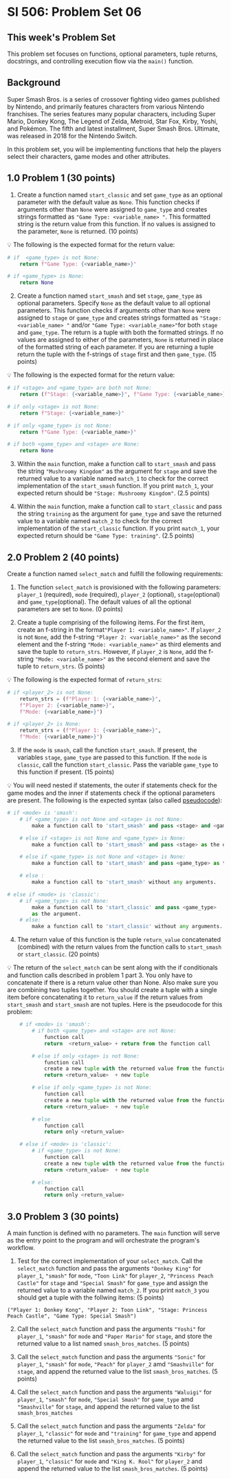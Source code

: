 # SI 506: Problem Set 06

## This week's Problem Set

This problem set focuses on functions, optional parameters, tuple returns, docstrings, and
controlling execution flow via the `main()` function.

## Background

Super Smash Bros. is a series of crossover fighting video games published by Nintendo, and primarily features characters from various Nintendo franchises. The series features many popular characters, including Super Mario, Donkey Kong, The Legend of Zelda, Metroid, Star Fox, Kirby, Yoshi, and Pokémon. The fifth and latest installment, Super Smash Bros. Ultimate, was released in 2018 for the Nintendo Switch.

In this problem set, you will be implementing functions that help the players select their characters, game modes and other attributes.

## 1.0 Problem 1 (30 points)

1. Create a function named  `start_classic` and set `game_type` as an optional parameter with the default value as `None`. This function checks if arguments other than `None` were assigned to `game_type` and creates strings formatted as `"Game Type: <variable_name> "`. This formatted string is the return value from this function. If no values is assigned to the parameter, `None` is returned. (10 points)

:bulb: The following is the expected format for the return value:

```python
# if  <game_type> is not None:
    return f"Game Type: {<variable_name>}"

# if <game_type> is None:
    return None

```

2. Create a function named `start_smash` and set `stage`, `game_type`  as optional parameters. Specify `None` as the default value to all optional parameters. This function checks if arguments other than `None` were assigned to `stage` or `game_type` and creates strings formatted as `"Stage: <variable_name> "` and/or `"Game Type: <variable_name>"`for both `stage` and `game_type`. The return is a tuple with both the formatted strings. If no values are assigned to either of the parameters, `None` is returned in place of the formatted string of each parameter. If you are returning a tuple return the tuple with the f-strings of  `stage` first and then `game_type`. (15 points)

:bulb: The following is the expected format for the return value:

```python
# if <stage> and <game_type> are both not None:
    return (f"Stage: {<variable_name>}", f"Game Type: {<variable_name>}")

# if only <stage> is not None:
    return f"Stage: {<variable_name>}"

# if only <game_type> is not None:
    return f"Game Type: {<variable_name>}"

# if both <game_type> and <stage> are None:
    return None
```

3. Within the `main` function, make a function call to `start_smash` and pass the string `"Mushroomy Kingdom"` as the argument for `stage` and save the returned value to a variable named `match_1` to check for the correct implementation of the `start_smash` function. If you print `match_1`, your expected return should be `"Stage: Mushroomy Kingdom"`. (2.5 points)

4. Within the `main` function, make a function call to `start_classic` and pass the string `training` as the argument for `game_type` and save the returned value to a variable named `match_2` to check for the correct implementation of the `start_classic` function. If you print `match_1`, your expected return should be `"Game Type: training"`. (2.5 points)

## 2.0 Problem 2 (40 points)

Create a function named `select_match` and fulfill the following requirements:

1. The function `select_match` is provisioned with the following parameters: `player_1` (required), `mode` (required), `player_2` (optional), `stage`(optional) and  `game_type`(optional).  The default values of all the optional parameters are set to `None`. (0 points)

2. Create a tuple comprising of the following items. For the first item, create an f-string in the format`"Player 1: <variable_name>"`. If `player_2` is not `None`, add the f-string `"Player 2: <variable_name>"` as the second element and the f-string `"Mode: <variable_name>"` as third elements and save the tuple to `return_strs`. However, if `player_2` is `None`, add the f-string `"Mode: <variable_name>"` as the second element and save the tuple to `return_strs`.  (5 points)

:bulb: The following is the expected format of `return_strs`:

```python
# if <player_2> is not None:
    return_strs = (f"Player 1: {<variable_name>}",
    f"Player 2: {<variable_name>}",
    f"Mode: {<variable_name>}")

# if <player_2> is None:
    return_strs = (f"Player 1: {<variable_name>}",
    f"Mode: {<variable_name>}")

```

3. If the `mode` is `smash`, call the function `start_smash`. If present, the variables  `stage`, `game_type` are passed to this function. If the `mode` is `classic`, call the function `start_classic`. Pass the variable  `game_type` to this function if present. (15 points)

:bulb: You will need nested if statements, the outer if statements check for the game modes and the inner if statements check if the optional parameters are present. The following is the expected syntax (also called [pseudocode](https://www.sciencedirect.com/topics/engineering/pseudocode)):

```python
# if <mode> is 'smash':
    # if <game_type> is not None and <stage> is not None:
        make a function call to 'start_smash' and pass <stage> and <game_type> as arguments.

    # else if <stage> is not None and <game_type> is None:
        make a function call to 'start_smash' and pass <stage> as the only argument.

    # else if <game_type> is not None and <stage> is None:
        make a function call to 'start_smash' and pass <game_type> as the only argument.

    # else :
        make a function call to 'start_smash' without any arguments.

# else if <mode> is 'classic':
    # if <game_type> is not None:
        make a function call to 'start_classic' and pass <game_type>
        as the argument.
    # else:
        make a function call to 'start_classic' without any arguments.

```

4. The return value of this function is the tuple `return_value` concatenated (combined) with the return values from the function calls to `start_smash` or `start_classic`. (20 points)

:bulb: The return of the `select_match` can be sent along with the if conditionals and function calls described in problem 1 part 3. You only have to concatenate if there is a return value other than None. Also make sure you are combining two tuples together. You should create a tuple with a single item before concatenating it to `return_value` if the return values from `start_smash` and `start_smash` are not tuples. Here is the pseudocode for this problem:

```python
    # if <mode> is 'smash':
        # if both <game_type> and <stage> are not None:
            function call
            return  <return_value> + return from the function call

        # else if only <stage> is not None:
            function call
            create a new tuple with the returned value from the function call as the only item.
            return <return_value>  + new tuple

        # else if only <game_type> is not None:
            function call
            create a new tuple with the returned value from the function call as the only item.
            return <return_value>  + new tuple

        # else
            function call
            return only <return_value>

    # else if <mode> is 'classic':
        # if <game_type> is not None:
            function call
            create a new tuple with the returned value from the function call as the only item.
            return <return_value>  + new tuple

        # else:
            function call
            return only <return_value>

```

## 3.0 Problem 3 (30 points)
A main function is defined with no parameters. The `main` function will serve as the entry point to the program and will orchestrate the program's workflow. 

1. Test for the correct implementation of your `select_match`. Call the `select_match` function and pass the arguments `"Donkey King"` for `player_1`, `"smash"` for `mode`, `"Toon Link"` for `player_2`, `"Princess Peach Castle"` for `stage` and `"Special Smash"` for `game_type` and assign the returned value to a variable named `match_2`. If you print `match_3` you should get a tuple with the follwing items: (5 points)
```
("Player 1: Donkey Kong", "Player 2: Toon Link", "Stage: Princess Peach Castle", "Game Type: Special Smash")
```
2. Call the `select_match` function and pass the arguments `"Yoshi"` for `player_1`, `"smash"` for `mode` and `"Paper Mario"` for `stage`, and store the returned value to a list named `smash_bros_matches`. (5 points)

3. Call the `select_match` function and pass the arguments `"Sonic"` for `player_1`, `"smash"` for `mode`, `"Peach"` for `player_2` amd `"Smashville"` for `stage`, and append the returned value to the list `smash_bros_matches`. (5 points) 

4. Call the `select_match` function and pass the arguments `"Waluigi"` for `player_1`, `"smash"` for `mode`, `"Special Smash"` for `game_type` amd `"Smashville"` for `stage`, and append the returned value to the list `smash_bros_matches`

5. Call the `select_match` function and pass the arguments `"Zelda"` for `player_1`, `"classic"` for `mode` and `"training"` for `game_type` and append the returned value to the list `smash_bros_matches`. (5 points)

6. Call the `select_match` function and pass the arguments `"Kirby"` for `player_1`, `"classic"` for `mode` and `"King K. Rool"` for `player_2` and append the returned value to the list `smash_bros_matches`. (5 points)
